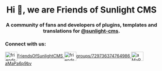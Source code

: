 <h1 align="center">Hi 👋, we are Friends of Sunlight CMS</h1>
<h3 align="center">A community of fans and developers of plugins, templates and translations for <a href="https://github.com/sunlight-cms">@sunlight-cms</a>.</h3>

<h3 align="left">Connect with us:</h3>

<a href="https://fb.com/friendsofsunlightcms" target="blank">
    <img align="center" src="https://raw.githubusercontent.com/rahuldkjain/github-profile-readme-generator/master/src/images/icons/Social/facebook.svg" alt="friendsofsunlightcms" height="30" width="40" />FriendsOfSunlightCMS
</a>
<a href="https://www.fb.com/groups/729736374764986" target="blank">
    <img align="center" src="https://raw.githubusercontent.com/rahuldkjain/github-profile-readme-generator/master/src/images/icons/Social/facebook.svg" alt="friendsofsunlightcms" height="30" width="40" />groups/729736374764986
</a>
<a href="https://discord.gg/aMaPa6p9bv" target="blank">
    <img align="center" src="https://raw.githubusercontent.com/rahuldkjain/github-profile-readme-generator/master/src/images/icons/Social/discord.svg" alt="aMaPa6p9bv" height="30" width="40" />aMaPa6p9bv
</a>

